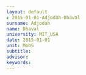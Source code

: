 ```yaml
---
layout: default 
: 2015-01-01-Adjodah-Dhaval
surname: Adjodah
name: Dhaval
university: MIT_USA
date: 2015-01-01
unit: MobS
subtitle: 
advisor: 
keywords: 
---
```

